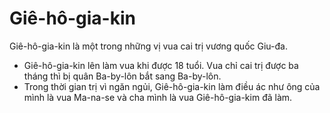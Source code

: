 # Giê-hô-gia-kin

Giê-hô-gia-kin là một trong những vị vua cai trị vương quốc Giu-đa.
- Giê-hô-gia-kin lên làm vua khi được 18 tuổi. Vua chỉ cai trị được ba tháng thì bị quân Ba-by-lôn bắt sang Ba-by-lôn. 
- Trong thời gian trị vì ngăn ngủi, Giê-hô-gia-kin làm điều ác như ông của mình là vua Ma-na-se và cha mình là vua Giê-hô-gia-kim đã làm.

